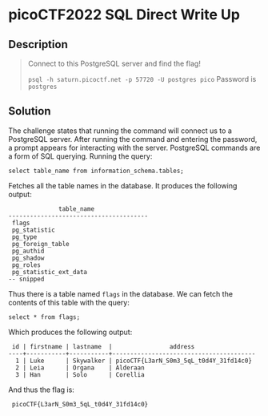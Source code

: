 # picoCTF2022 SQL Direct Write Up

## Description

> Connect to this PostgreSQL server and find the flag!
> 
>`psql -h saturn.picoctf.net -p 57720 -U postgres pico` Password is `postgres`

## Solution

The challenge states that running the command will connect us to a PostgreSQL server. After running the command and entering the password, a prompt appears for interacting with the server. PostgreSQL commands are a form of SQL querying. Running the query:

```
select table_name from information_schema.tables;
```

Fetches all the table names in the database. It produces the following output:

```
              table_name
---------------------------------------
 flags
 pg_statistic
 pg_type
 pg_foreign_table
 pg_authid
 pg_shadow
 pg_roles
 pg_statistic_ext_data
-- snipped
```

Thus there is a table named `flags` in the database. We can fetch the contents of this table with the query:

```
select * from flags;
```

Which produces the following output:

```
 id | firstname | lastname  |                address
----+-----------+-----------+----------------------------------------
  1 | Luke      | Skywalker | picoCTF{L3arN_S0m3_5qL_t0d4Y_31fd14c0}
  2 | Leia      | Organa    | Alderaan
  3 | Han       | Solo      | Corellia
```

And thus the flag is:

```
 picoCTF{L3arN_S0m3_5qL_t0d4Y_31fd14c0}
```